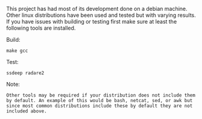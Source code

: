 This project has had most of its development done on a debian machine. Other
linux distributions have been used and tested but with varying results. If you
have issues with building or testing first make sure at least the following
tools are installed.

Build:

	make gcc

Test:

	ssdeep radare2

Note:

	Other tools may be required if your distribution does not include them
	by default. An example of this would be bash, netcat, sed, or awk but
	since most common distributions include these by default they are not
	included above.